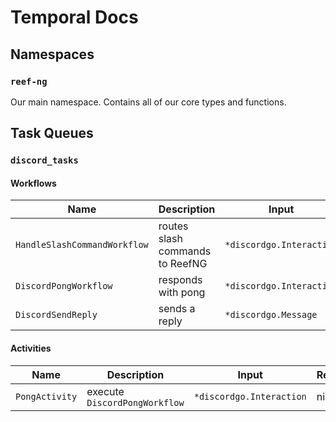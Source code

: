# Temporal Docs

## Namespaces

### `reef-ng` 
Our main namespace. Contains all of our core types and functions.

## Task Queues

### `discord_tasks`

#### Workflows
| Name | Description |  Input | Result | Listener | Worker |
| ---- | ----------- | ------ | ------ | --------------- | ------ |
| `HandleSlashCommandWorkflow` | routes slash commands to ReefNG | `*discordgo.Interaction` | call Discord System | `discord_listener.go` | `discord.rake` |
| `DiscordPongWorkflow` | responds with pong | `*discordgo.Interaction` | nil | `discord_listener.go` | `discord.rake` |
| `DiscordSendReply` | sends a reply | `*discordgo.Message` | nil | `discord_listener.go` | `discord.rake` |

#### Activities

| Name | Description |  Input | Result | Definition |
| ---- | ----------- | ------ | ------ | --------------- |
| `PongActivity` | execute `DiscordPongWorkflow` | `*discordgo.Interaction` | nil | `pong_activity.rb` |